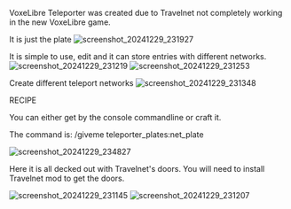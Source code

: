 VoxeLibre Teleporter was created due to Travelnet not completely working in the new VoxeLibre game.

It is just the plate
![screenshot_20241229_231927](https://github.com/user-attachments/assets/a61535c8-1949-4f73-8ee2-bede822a0325)


It is simple to use, edit and it can store entries with different networks.
![screenshot_20241229_231219](https://github.com/user-attachments/assets/82889347-bd1a-4fae-a271-fd7297ff6539)
![screenshot_20241229_231253](https://github.com/user-attachments/assets/de166ace-3028-4346-b510-ae4e5717a0f9)

Create different teleport networks
![screenshot_20241229_231348](https://github.com/user-attachments/assets/50d10def-c3b1-4eba-99e4-ceabb637f817)


RECIPE

You can either get by the console commandline or craft it.

The command is:  /giveme teleporter_plates:net_plate

![screenshot_20241229_234827](https://github.com/user-attachments/assets/6fe96a3e-fae5-419b-ad48-0f5294ee22ed)


Here it is all decked out with Travelnet's doors. You will need to install Travelnet mod to get the doors.

![screenshot_20241229_231145](https://github.com/user-attachments/assets/9d4857c9-3a6a-4098-9bed-26b8b51e13c4)
![screenshot_20241229_231207](https://github.com/user-attachments/assets/2b332027-6993-4e1e-a29d-55d541be252b)

